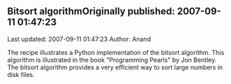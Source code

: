 ## Bitsort algorithmOriginally published: 2007-09-11 01:47:23 
Last updated: 2007-09-11 01:47:23 
Author: Anand  
 
The recipe illustrates a Python implementation of the bitsort algorithm. This algorithm is illustrated in the book "Programming Pearls" by Jon Bentley. The bitsort algorithm provides a very efficient way to sort large numbers in disk files.
